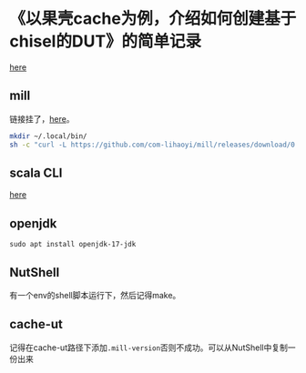 # 《以果壳cache为例，介绍如何创建基于chisel的DUT》的简单记录
[here](https://open-verify.cc/mlvp/docs/basic/create_dut/)

## mill
链接挂了，[here](https://mill-build.org/mill/cli/installation-ide.html#_other_installation_methods)。

```bash
mkdir ~/.local/bin/
sh -c "curl -L https://github.com/com-lihaoyi/mill/releases/download/0.12.5/0.12.5 > ~/.local/bin/mill && chmod +x ~/.local/bin/mill"

```
## scala CLI
[here](https://scala-cli.virtuslab.org/install/)

## openjdk
```sudo apt install openjdk-17-jdk```

## NutShell
有一个env的shell脚本运行下，然后记得make。

## cache-ut
记得在cache-ut路径下添加`.mill-version`否则不成功。可以从NutShell中复制一份出来
